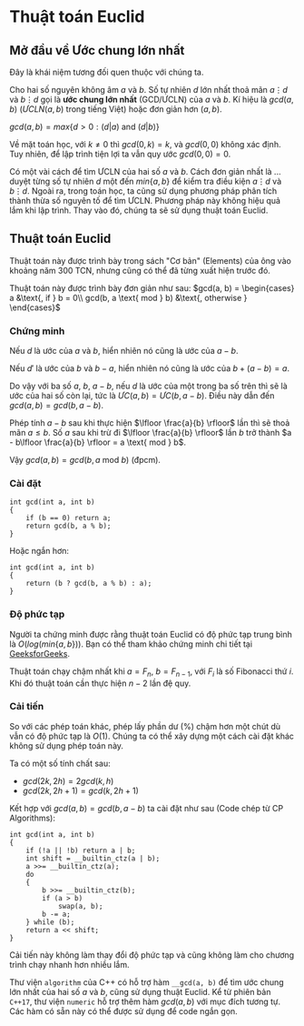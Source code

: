 # Thuật toán Euclid

## Mở đầu về Ước chung lớn nhất
Đây là khái niệm tương đối quen thuộc với chúng ta.

Cho hai số nguyên không âm $a$ và $b$. Số tự nhiên $d$ lớn nhất thoả mãn $a \vdots d$ và $b \vdots d$ gọi là **ước chung lớn nhất** (GCD/ƯCLN) của $a$ và $b$. Kí hiệu là $gcd(a, b)$ ($ƯCLN(a, b)$ trong tiếng Việt) hoặc đơn giản hơn $(a, b)$.

$gcd(a, b) = max\{d > 0 : (d | a) \text{ and } (d | b)\}$

Về mặt toán học, với $k \neq 0$ thì $gcd(0, k) = k$, và $gcd(0, 0)$ không xác định. Tuy nhiên, để lập trình tiện lợi ta vẫn quy ước $gcd(0, 0) = 0$.

Có một vài cách để tìm ƯCLN của hai số $a$ và $b$. Cách đơn giản nhất là ... duyệt từng số tự nhiên $d$ một đến $min\{a, b\}$ để kiểm tra điều kiện $a \vdots d$ và $b \vdots d$. Ngoài ra, trong toán học, ta cũng sử dụng phương pháp phân tích thành thừa số nguyên tố để tìm ƯCLN. Phương pháp này không hiệu quả lắm khi lập trình. Thay vào đó, chúng ta sẽ sử dụng thuật toán Euclid.

## Thuật toán Euclid
Thuật toán này được trình bày trong sách "Cơ bản" (Elements) của ông vào khoảng năm 300 TCN, nhưng cũng có thể đã từng xuất hiện trước đó.

Thuật toán này được trình bày đơn giản như sau: 
$gcd(a, b) = \begin{cases}
   a &\text{, if } b = 0\\
   gcd(b, a \text{ mod } b) &\text{, otherwise }
\end{cases}$  

### Chứng minh
Nếu $d$ là ước của $a$ và $b$, hiển nhiên nó cũng là ước của $a - b$.

Nếu $d'$ là ước của $b$ và $b - a$, hiển nhiên nó cũng là ước của $b + (a - b) = a$.

Do vậy với ba số $a$, $b$, $a - b$, nếu $d$ là ước của một trong ba số trên thì sẽ là ước của hai số còn lại, tức là $ƯC(a, b) = ƯC(b, a - b)$. Điều này dẫn đến $gcd(a, b) = gcd(b, a - b)$.

Phép tính $a - b$ sau khi thực hiện $\lfloor \frac{a}{b} \rfloor$ lần thì sẽ thoả mãn $a \leq b$.  Số $a$ sau khi trừ đi $\lfloor \frac{a}{b} \rfloor$ lần $b$ trở thành $a - b\lfloor \frac{a}{b} \rfloor = a \text{ mod } b$. 

Vậy $gcd(a, b) = gcd(b, a \text{ mod } b)$ (đpcm).

### Cài đặt
``` cpp=
int gcd(int a, int b)
{
	if (b == 0) return a;
	return gcd(b, a % b);
}
```

Hoặc ngắn hơn:
``` cpp=
int gcd(int a, int b)
{
	return (b ? gcd(b, a % b) : a);
}
```

### Độ phức tạp
Người ta chứng minh được rằng thuật toán Euclid có độ phức tạp trung bình là $O(log(min\{a, b\}))$. Bạn có thể tham khảo chứng minh chi tiết tại [GeeksforGeeks](https://www.geeksforgeeks.org/time-complexity-of-euclidean-algorithm/).

Thuật toán chạy chậm nhất khi $a = F_n$, $b = F_{n - 1}$, với $F_i$ là số Fibonacci thứ $i$. Khi đó thuật toán cần thực hiện $n - 2$ lần đệ quy.

### Cải tiến
So với các phép toán khác, phép lấy phần dư (%) chậm hơn một chút dù vẫn có độ phức tạp là $O(1)$. Chúng ta có thể xây dựng một cách cài đặt khác không sử dụng phép toán này.

Ta có một số tính chất sau: 
- $gcd(2k, 2h) = 2gcd(k, h)$
- $gcd(2k, 2h + 1) = gcd(k, 2h + 1)$

Kết hợp với $gcd(a, b) = gcd(b, a - b)$ ta cài đặt như sau (Code chép từ CP Algorithms):
```cpp=
int gcd(int a, int b) 
{
    if (!a || !b) return a | b;
    int shift = __builtin_ctz(a | b);
    a >>= __builtin_ctz(a);
    do 
	{
        b >>= __builtin_ctz(b);
        if (a > b)
            swap(a, b);
        b -= a;
    } while (b);
    return a << shift;
}
```

Cải tiến này không làm thay đổi độ phức tạp và cũng không làm cho chương trình chạy nhanh hơn nhiều lắm.

Thư viện `algorithm` của C++ có hỗ trợ hàm `__gcd(a, b)` để tìm ước chung lớn nhất của hai số $a$ và $b$, cũng sử dụng thuật Euclid. Kể từ phiên bản `C++17`, thư viện `numeric` hỗ trợ thêm hàm $gcd(a, b)$ với mục đích tương tự. Các hàm có sẵn này có thể được sử dụng để code ngắn gọn.